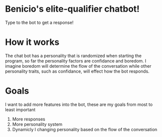 # Benicio's elite-qualifier chatbot! #
Type to the bot to get a response!

# How it works #
The chat bot has a personality that is randomized when starting the program, so far the personality factors are confidance and boredom.
I imagine boredom will determine the flow of the conversation while other personality traits, such as confidance, will effect how the bot responds.

# Goals #
I want to add more features into the bot, these are my goals from most to least important
<ol start="1">
 <li>More responses</li>
 <li>More personality system</li>
 <li>Dynamicly l changing personality based on the flow of the conversation</li>
</ol>
